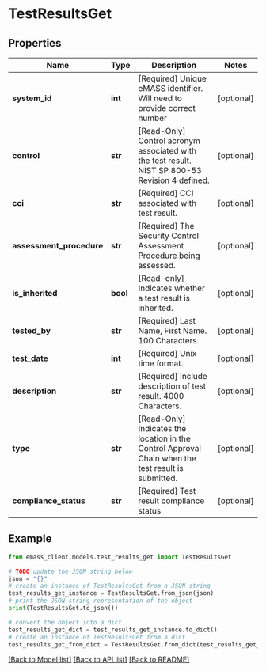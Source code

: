 # TestResultsGet


## Properties

Name | Type | Description | Notes
------------ | ------------- | ------------- | -------------
**system_id** | **int** | [Required] Unique eMASS identifier. Will need to provide correct number | [optional] 
**control** | **str** | [Read-Only] Control acronym associated with the test result. NIST SP 800-53 Revision 4 defined. | [optional] 
**cci** | **str** | [Required] CCI associated with test result. | [optional] 
**assessment_procedure** | **str** | [Required] The Security Control Assessment Procedure being assessed. | [optional] 
**is_inherited** | **bool** | [Read-only] Indicates whether a test result is inherited. | [optional] 
**tested_by** | **str** | [Required] Last Name, First Name. 100 Characters. | [optional] 
**test_date** | **int** | [Required] Unix time format. | [optional] 
**description** | **str** | [Required] Include description of test result. 4000 Characters. | [optional] 
**type** | **str** | [Read-Only] Indicates the location in the Control Approval Chain when the test result is submitted. | [optional] 
**compliance_status** | **str** | [Required] Test result compliance status | [optional] 

## Example

```python
from emass_client.models.test_results_get import TestResultsGet

# TODO update the JSON string below
json = "{}"
# create an instance of TestResultsGet from a JSON string
test_results_get_instance = TestResultsGet.from_json(json)
# print the JSON string representation of the object
print(TestResultsGet.to_json())

# convert the object into a dict
test_results_get_dict = test_results_get_instance.to_dict()
# create an instance of TestResultsGet from a dict
test_results_get_from_dict = TestResultsGet.from_dict(test_results_get_dict)
```
[[Back to Model list]](../README.md#documentation-for-models) [[Back to API list]](../README.md#documentation-for-api-endpoints) [[Back to README]](../README.md)



